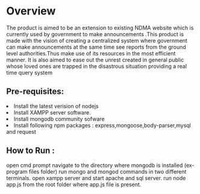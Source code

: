 # Overview
The product is aimed to be an extension to existing NDMA website which is currently used by government to make announcements .This product is made with the vision of creating a centralized system where government can make announcements at the same time see reports from the ground level authorities.Thus make use of its resources in the most efficient manner.
 It is also aimed to ease out the unrest created in general public whose loved ones are trapped in the disastrous situation providing a real time query system
 
 

## Pre-requisites:
<li>Install the latest verision of nodejs</li>
<li>Install XAMPP server software.</li>
<li>Install mongodb community sofware</li>
<li>Install following npm packages : express,mongoose,body-parser,mysql and request</li>


## How to Run :
open cmd prompt navigate to the directory where mongodb is installed (ex-program files folder)
run mongo and mongod commands in two different terminals.
open xampp server and start apache and sql server.
run node app.js from the root folder where app.js file is present.
